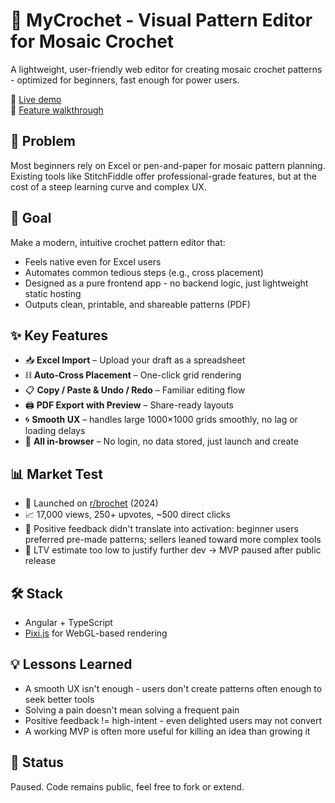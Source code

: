 # 🧶 MyCrochet - Visual Pattern Editor for Mosaic Crochet

A lightweight, user-friendly web editor for creating mosaic crochet patterns - optimized for beginners, fast enough for power users.

🔗 [Live demo](https://alexander-filipovich.github.io/crochet/)  
📘 [Feature walkthrough](https://www.notion.so/mycrochetlive/Say-Hello-to-MyCrochet-live-a8524264119846eca9782ad5489376f0)

## 🚩 Problem

Most beginners rely on Excel or pen-and-paper for mosaic pattern planning. Existing tools like StitchFiddle offer professional-grade features, but at the cost of a steep learning curve and complex UX.

## 🎯 Goal

Make a modern, intuitive crochet pattern editor that:

- Feels native even for Excel users
- Automates common tedious steps (e.g., cross placement)
- Designed as a pure frontend app - no backend logic, just lightweight static hosting
- Outputs clean, printable, and shareable patterns (PDF)

## ✨ Key Features

- 📥 **Excel Import** – Upload your draft as a spreadsheet  
- ⛓️ **Auto-Cross Placement** – One-click grid rendering  
- 📋 **Copy / Paste & Undo / Redo** – Familiar editing flow  
- 🖨️ **PDF Export with Preview** – Share-ready layouts  
- 🌀 **Smooth UX** – handles large 1000×1000 grids smoothly, no lag or loading delays
- 💾 **All in-browser** – No login, no data stored, just launch and create

## 📊 Market Test

- 🔗 Launched on [r/brochet](https://www.reddit.com/r/Brochet/s/bKGkN3M69r) (2024)  
- 📈 17,000 views, 250+ upvotes, ~500 direct clicks  
- 💬 Positive feedback didn't translate into activation: beginner users preferred pre-made patterns; sellers leaned toward more complex tools  
- 🧮 LTV estimate too low to justify further dev -> MVP paused after public release

## 🛠 Stack

- Angular + TypeScript
- [Pixi.js](https://pixijs.com/) for WebGL-based rendering

## 💡 Lessons Learned

- A smooth UX isn't enough - users don't create patterns often enough to seek better tools
- Solving a pain doesn't mean solving a frequent pain
- Positive feedback != high-intent - even delighted users may not convert
- A working MVP is often more useful for killing an idea than growing it

## 🚧 Status

Paused. Code remains public, feel free to fork or extend.
